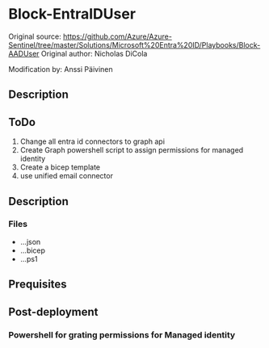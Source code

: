 # Block-EntraIDUser
Original source: https://github.com/Azure/Azure-Sentinel/tree/master/Solutions/Microsoft%20Entra%20ID/Playbooks/Block-AADUser
Original author: Nicholas DiCola

Modification by: Anssi Päivinen

## Description

## ToDo
1. Change all entra id connectors to graph api
2. Create Graph powershell script to assign permissions for managed identity
3. Create a bicep template 
4. use unified email connector

## Description

### Files
- ...json
- ...bicep
- ...ps1

## Prequisites

## Post-deployment

### Powershell for grating permissions for Managed identity

```powershell

```